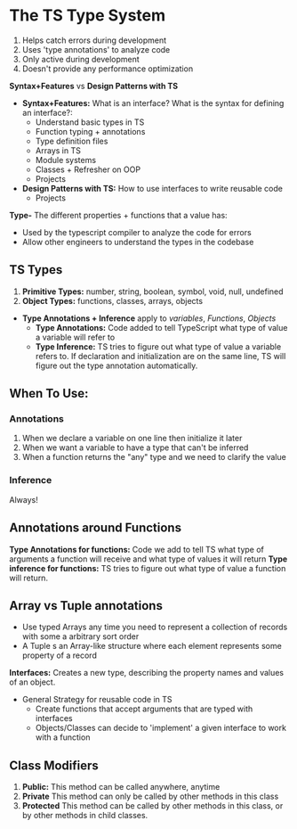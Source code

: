 # The TS Type System

1. Helps catch errors during development
2. Uses 'type annotations' to analyze code
3. Only active during development
4. Doesn't provide any performance optimization

**Syntax+Features** vs **Design Patterns with TS**

- **Syntax+Features:** What is an interface? What is the syntax for defining an interface?:
  - Understand basic types in TS
  - Function typing + annotations
  - Type definition files
  - Arrays in TS
  - Module systems
  - Classes + Refresher on OOP
  - Projects
- **Design Patterns with TS:** How to use interfaces to write reusable code
  - Projects

**Type-** The different properties + functions that a value has:

- Used by the typescript compiler to analyze the code for errors
- Allow other engineers to understand the types in the codebase

## TS Types
1. **Primitive Types:** number, string, boolean, symbol, void, null, undefined
2. **Object Types:** functions, classes, arrays, objects 


- **Type Annotations + Inference** apply to _variables_, _Functions_, _Objects_
  - **Type Annotations:** Code added to tell TypeScript what type of value a variable will refer to
  - **Type Inference:** TS tries to figure out what type of value a variable refers to. If declaration and initialization are on the same line, TS will figure out the type annotation automatically.

## When To Use:
### Annotations
1. When we declare a variable on one line then initialize it later
2. When we want a variable to have a type that can't be inferred
3. When a function returns the "any" type and we need to clarify the value
   
### Inference
Always!
   
## Annotations around Functions
**Type Annotations for functions:** Code we add to tell TS what type of arguments a function will receive and what type of values it will return
**Type inference for functions:** TS tries to figure out what type of value a function will return.



## Array vs Tuple annotations
- Use typed Arrays any time you need to represent a collection of records with some a arbitrary sort order
- A Tuple s an Array-like structure where each element represents some property of a record

**Interfaces:** Creates a new type, describing the property names and values of an object.
- General Strategy for reusable code in TS
  - Create functions that accept arguments that are typed with interfaces
  - Objects/Classes can decide to 'implement' a given interface to work with a function

## Class Modifiers
1. **Public:** This method can be called anywhere, anytime
2. **Private** This method can only be called by other methods in this class
3. **Protected** This method can be called by other methods in this class, or by other methods in child classes. 